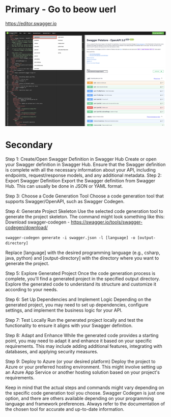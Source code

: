 # Primary - Go to beow uerl 
https://editor.swagger.io
<br><br>
![Example](/Screenshot%202023-11-14%20at%2010.46.56.png)

# Secondary 
Step 1: Create/Open Swagger Definition in Swagger Hub
Create or open your Swagger definition in Swagger Hub.
Ensure that the Swagger definition is complete with all the necessary information about your API, including endpoints, request/response models, and any additional metadata.
Step 2: Export Swagger Definition
Export the Swagger definition from Swagger Hub. This can usually be done in JSON or YAML format.

Step 3: Choose a Code Generation Tool
Choose a code generation tool that supports Swagger/OpenAPI, such as Swagger Codegen.

Step 4: Generate Project Skeleton
Use the selected code generation tool to generate the project skeleton. The command might look something like this: 
Download swagger-codegen - https://swagger.io/tools/swagger-codegen/download/

```swagger-codegen generate -i swagger.json -l [language] -o [output-directory]```

Replace [language] with the desired programming language (e.g., csharp, java, python) and [output-directory] with the directory where you want to generate the project.

Step 5: Explore Generated Project
Once the code generation process is complete, you'll find a generated project in the specified output directory. Explore the generated code to understand its structure and customize it according to your needs.

Step 6: Set Up Dependencies and Implement Logic
Depending on the generated project, you may need to set up dependencies, configure settings, and implement the business logic for your API.

Step 7: Test Locally
Run the generated project locally and test the functionality to ensure it aligns with your Swagger definition.

Step 8: Adapt and Enhance
While the generated code provides a starting point, you may need to adapt it and enhance it based on your specific requirements. This may include adding additional features, integrating with databases, and applying security measures.

Step 9: Deploy to Azure (or your desired platform)
Deploy the project to Azure or your preferred hosting environment. This might involve setting up an Azure App Service or another hosting solution based on your project's requirements.

Keep in mind that the actual steps and commands might vary depending on the specific code generation tool you choose. 
Swagger Codegen is just one option, and there are others available depending on your programming language and framework preferences. 
Always refer to the documentation of the chosen tool for accurate and up-to-date information.
